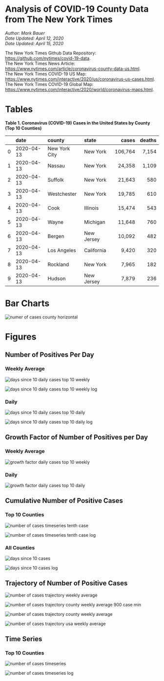 # Analysis of COVID-19 County Data from The New York Times

*Author: Mark Bauer*  
*Date Updated: April 12, 2020*  
*Date Updated: April 15, 2020*

The New York Times Github Data Repository: https://github.com/nytimes/covid-19-data.   
The New York Times News Article: https://www.nytimes.com/article/coronavirus-county-data-us.html.  
The New York Times COVID-19 US Map: https://www.nytimes.com/interactive/2020/us/coronavirus-us-cases.html.   
The New York Times COVID-19 Global Map: https://www.nytimes.com/interactive/2020/world/coronavirus-maps.html.  


# Tables

**Table 1. Coronavirus (COVID-19) Cases in the United States by County (Top 10 Counties)**

|    | date       | county        | state      | cases   | deaths   |
|---:|:-----------|:--------------|:-----------|--------:|---------:|
|  0 | 2020-04-13 | New York City | New York   | 106,764 | 7,154    |
|  1 | 2020-04-13 | Nassau        | New York   | 24,358  | 1,109    |
|  2 | 2020-04-13 | Suffolk       | New York   | 21,643  | 580      |
|  3 | 2020-04-13 | Westchester   | New York   | 19,785  | 610      |
|  4 | 2020-04-13 | Cook          | Illinois   | 15,474  | 543      |
|  5 | 2020-04-13 | Wayne         | Michigan   | 11,648  | 760      |
|  6 | 2020-04-13 | Bergen        | New Jersey | 10,092  | 482      |
|  7 | 2020-04-13 | Los Angeles   | California | 9,420   | 320      |
|  8 | 2020-04-13 | Rockland      | New York   | 7,965   | 182      |
|  9 | 2020-04-13 | Hudson        | New Jersey | 7,879   | 236      | 


# Bar Charts

![numer of cases county horizontal](figures/counties-barh.png)  

# Figures

##  Number of Positives Per Day

### Weekly Average

![days since 10 daily cases top 10 weekly](figures/10-cases-timeseries-by-county-top-10-weekly.png)

![days since 10 daily cases top 10 weekly log](figures/10-cases-timeseries-by-county-top-10-weekly-log.png) 

### Daily

![days since 10 daily cases top 10 daily](figures/10-cases-timeseries-by-county-top-10-daily.png)

![days since 10 daily cases top 10 daily log](figures/10-cases-timeseries-by-county-top-10-daily-log.png)


##  Growth Factor of Number of Positives per Day

### Weekly Average

![growth factor daily cases top 10 weekly](figures/growth-factor-top-10-weekly.png)

### Daily 

![growth factor daily cases top 10 daily](figures/growth-factor-top-10-daily.png)


## Cumulative Number of Positive Cases  

### Top 10 Counties
![number of cases timeseries tenth case](figures/county-timeseries-tenth-case.png)

![number of cases timeseries tenth case log](figures/county-timeseries-tenth-case-log.png)  

### All Counties
![days since 10 cases](figures/10-cases-timeseries-all-counties.png)

![days since 10 cases log](figures/10-cases-timeseries-all-counties-log.png)


## Trajectory of Number of Positive Cases

![number of cases trajectory weekly average](figures/county-trajectory-weekly-plot.png)   

![number of cases trajectory county weekly average 900 case min](figures/all-counties-trajectory-weekly-plot-labels.png)

![number of cases trajectory county weekly average](figures/all-counties-trajectory-weekly-plot.png) 

![number of cases trajectory usa weekly average](figures/usa-counties-trajectory-weekly-plot.png)


## Time Series

### Top 10 Counties
![number of cases timeseries](figures/county-timeseries-top10.png)

![number of cases timeseries log](figures/county-timeseries-top10-log.png)  



